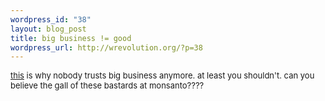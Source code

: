 ```yaml
--- 
wordpress_id: "38"
layout: blog_post
title: big business != good
wordpress_url: http://wrevolution.org/?p=38
---
```

<font size="2"><a href="http://www.boingboing.net/2004/10/13/monsanto_stole_paten.html">this</a> is why nobody trusts big business anymore. at least you shouldn't. can you believe the gall of these bastards at monsanto????</font>
